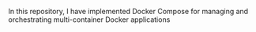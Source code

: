 In this repository, I have implemented Docker Compose for managing and orchestrating multi-container Docker applications

